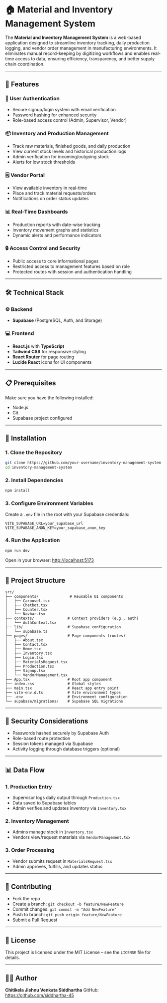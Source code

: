 # 🏠 Material and Inventory Management System

The **Material and Inventory Management System** is a web-based application designed to streamline inventory tracking, daily production logging, and vendor order management in manufacturing environments. It eliminates manual record-keeping by digitizing workflows and enables real-time access to data, ensuring efficiency, transparency, and better supply chain coordination.

---

## 🌟 Features

### 🔐 User Authentication

* Secure signup/login system with email verification
* Password hashing for enhanced security
* Role-based access control (Admin, Supervisor, Vendor)

### 📦 Inventory and Production Management

* Track raw materials, finished goods, and daily production
* View current stock levels and historical production logs
* Admin verification for incoming/outgoing stock
* Alerts for low stock thresholds

### 🗒️ Vendor Portal

* View available inventory in real-time
* Place and track material requests/orders
* Notifications on order status updates

### 📊 Real-Time Dashboards

* Production reports with date-wise tracking
* Inventory movement graphs and statistics
* Dynamic alerts and performance indicators

### 🔒 Access Control and Security

* Public access to core informational pages
* Restricted access to management features based on role
* Protected routes with session and authentication handling

---

## 🛠️ Technical Stack

### ⚙️ Backend

* **Supabase** (PostgreSQL, Auth, and Storage)

### 💻 Frontend

* **React.js** with **TypeScript**
* **Tailwind CSS** for responsive styling
* **React Router** for page routing
* **Lucide React** icons for UI components

---

## 📋 Prerequisites

Make sure you have the following installed:

* Node.js
* Git
* Supabase project configured

---

## 🚀 Installation

### 1. Clone the Repository

```bash
git clone https://github.com/your-username/inventory-management-system.git
cd inventory-management-system
```

### 2. Install Dependencies

```bash
npm install
```

### 3. Configure Environment Variables

Create a `.env` file in the root with your Supabase credentials:

```
VITE_SUPABASE_URL=your_supabase_url
VITE_SUPABASE_ANON_KEY=your_supabase_anon_key
```

### 4. Run the Application

```bash
npm run dev
```

Open in your browser: [http://localhost:5173](http://localhost:5173)

---

## 📁 Project Structure

```
src/
├── components/              # Reusable UI components
│   ├── Carousel.tsx
│   ├── Chatbot.tsx
│   ├── Counter.tsx
│   └── Navbar.tsx
├── contexts/               # Context providers (e.g., auth)
│   └── AuthContext.tsx
├── lib/                    # Supabase configuration
│   └── supabase.ts
├── pages/                  # Page components (routes)
│   ├── About.tsx
│   ├── Contact.tsx
│   ├── Home.tsx
│   ├── Inventory.tsx
│   ├── Login.tsx
│   ├── MaterialsRequest.tsx
│   ├── Production.tsx
│   ├── Signup.tsx
│   └── VendorManagement.tsx
├── App.tsx                 # Root app component
├── index.css               # Global styles
├── main.tsx                # React app entry point
├── vite-env.d.ts           # Vite environment types
├── .env                    # Environment configuration
└── supabase/migrations/    # Supabase SQL migrations
```

---

## 🔐 Security Considerations

* Passwords hashed securely by Supabase Auth
* Role-based route protection
* Session tokens managed via Supabase
* Activity logging through database triggers (optional)

---

## 📊 Data Flow

### 1. Production Entry

* Supervisor logs daily output through `Production.tsx`
* Data saved to Supabase tables
* Admin verifies and updates inventory via `Inventory.tsx`

### 2. Inventory Management

* Admins manage stock in `Inventory.tsx`
* Vendors view/request materials via `VendorManagement.tsx`

### 3. Order Processing

* Vendor submits request in `MaterialsRequest.tsx`
* Admin approves, fulfills, and updates status

---

## 🤝 Contributing

* Fork the repo
* Create a branch: `git checkout -b feature/NewFeature`
* Commit changes: `git commit -m "Add NewFeature"`
* Push to branch: `git push origin feature/NewFeature`
* Submit a Pull Request

---

## 📝 License

This project is licensed under the MIT License – see the `LICENSE` file for details.

---

## 👨‍💻 Author

**Chitikela Jishnu Venkata Siddhartha**
GitHub: https://github.com/siddhartha-45
